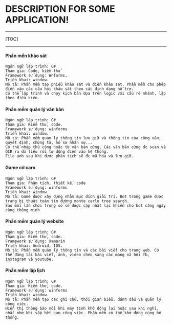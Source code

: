 DESCRIPTION FOR SOME APPLICATION!
===================
----------

[TOC]

----------

#### <i class="icon-folder-open"></i>Phần mền khảo sát 
	Ngôn ngữ lập trình: C#
	Tham gia: Code, kiểm thử
	Framework sử dụng: Wnforms.
	Triển khai: window.
	Mô tả: Phần mềm tạo phiếu khảo sát và điền khảo sát. Phần mềm cho phép điền vào các câu hỏi khảo sát theo các định dạng hỗ trợ. 
	Có thể lập trình và chạy kịch bản dựa trên logic với cấu rẽ nhánh, lặp theo điều kiện.
#### <i class="icon-folder-open"></i>Phần mềm quản lý văn bản
	Ngôn ngữ lập trình: C#
	Tham gia: Kiểm thử, code.
	Framework sử dụng: winforms
	Triển khai: window.
	Mô tả: Phần mềm quản lý thông tin lưu giữ và thông tin của công văn, quyết định, chứng từ, hồ sơ nhân sự... 
	Có thể nhập thủ công hoặc từ văn bản cứng. Các văn bản cứng đc scan và OCR ra dữ liệu rồi tự động điền vào hệ thống.
	File ảnh sau khi được phân tích sẽ đc mã hóa và lưu giữ.
#### <i class="icon-folder-open"></i>Game cờ caro
	Ngôn ngữ lập trình: C# 
	Tham gia: Phân tích, thiết kế, code
	Framework sử dụng: winforms
	Triển khai: window
	Mô tả: Game được xây dựng nhằm mục đích giải trí. Bot trong game được trang bị thuật toán tim đường monte carlo tree search. 
	Sau mỗi lần chơi trọng số sẽ được cập nhật lại khiến cho bot càng ngày càng thông minh 
#### <i class="icon-folder-open"></i>Phần mềm quản lý website
	Ngôn ngữ lập trình: C#
	Tham gia: Kiểm thử, code.
	Framework sử dụng: Xamarin
	Triển khai: Android, IOS.
	Mô tả: Phần mềm quản lý thông tin và các bài viết cho trang web. Có thể đăng tải bài viết, ảnh, video chéo sang các mạng xã hội fb, instagram và youtube.
#### <i class="icon-folder-open"></i>Phần mềm lập lịch
	Ngôn ngữ lập trình: C#
	Tham gia: Kiểm thử, code.
	Framework sử dụng: winforms
	Triển khai: window.
	Mô tả: Phần mềm tạo các ghi chú, thời gian biểu, đánh dấu và quản lý công việc.
	Hiển thị thông báo mỗi khi máy tính khở động lại hoặc sau khi nghỉ, nhắc nhở khi sắp hết hạn công việc. Phần mềm có thể khở động cùng hệ thống.
